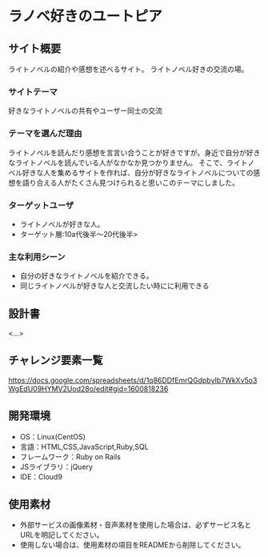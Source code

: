 # ラノベ好きのユートピア

## サイト概要
ライトノベルの紹介や感想を述べるサイト。
ライトノベル好きの交流の場。

### サイトテーマ
好きなライトノベルの共有やユーザー同士の交流

### テーマを選んだ理由
ライトノベルを読んだり感想を言言い合うことが好きですが。身近で自分が好きなライトノベルを読んでいる人がなかなか見つかりません。
そこで、ライトノベル好きな人を集めるサイトを作れば、自分が好きなライトノベルについての感想を語り合える人がたくさん見つけられると思いこのテーマにしました。

### ターゲットユーザ
- ライトノベルが好きな人。
- ターゲット層:10a代後半～20代後半>

### 主な利用シーン
- 自分の好きなライトノベルを紹介できる。
- 同じライトノベルが好きな人と交流したい時にに利用できる

## 設計書
<...>

## チャレンジ要素一覧
<https://docs.google.com/spreadsheets/d/1q86DDfEmrQGdpbyIb7WkXv5o3WgEdU09HYMV2Uod28o/edit#gid=1600818236>

## 開発環境
- OS：Linux(CentOS)
- 言語：HTML,CSS,JavaScript,Ruby,SQL
- フレームワーク：Ruby on Rails
- JSライブラリ：jQuery
- IDE：Cloud9

## 使用素材
- 外部サービスの画像素材・音声素材を使用した場合は、必ずサービス名とURLを明記してください。
- 使用しない場合は、使用素材の項目をREADMEから削除してください。
